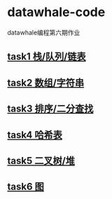 # datawhale-code
datawhale编程第六期作业
## [task1 栈/队列/链表](https://github.com/ddu365/datawhale-code/blob/master/task1/desc.md) 
## [task2 数组/字符串](https://github.com/ddu365/datawhale-code/tree/master/task2/desc.md)
## [task3 排序/二分查找](https://github.com/ddu365/datawhale-code/tree/master/task3/desc.md)
## [task4 哈希表](https://github.com/ddu365/datawhale-code/tree/master/task4/desc.md)
## [task5 二叉树/堆](https://github.com/ddu365/datawhale-code/tree/master/task5/desc.md)
## [task6 图](https://github.com/ddu365/datawhale-code/tree/master/task6/desc.md)
